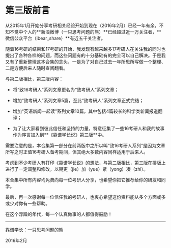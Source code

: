 # 第三版前言

从2015年1月开始分享考研相关经验开始到现在（2016年2月）已经一年有余，不知不觉中个人的**新浪微博（一只思考问题的熊）**已经超过近一万关注者，**微信公众平台（ibear_share）**有近五千关注者。

随着16考研的结束和17考研的开始，我发现有越来越多17考研人在关注我的同时也提出了各种各样的问题，而这些问题有的十分基础有的完全可以自己解决。于是我又有了重新整理这本合集的念头，一是为了对自己过去一年所思所写做一个整理、二是方便后来人随时查阅翻看。

与第二版相比，第三版内容：

- 将“致16考研人”系列文章更名为“致考研人”系列文章；

- 增加“致考研人”系列文章5篇，至此“致考研人”系列文章正式完结；

- 增加“英语新闻一起读”系列文章10篇，其中包括4篇较长的科学类新闻报道翻译；

- 为了让大家看到彼此信任和坚持的力量，特意征集了一些16考研人和我的故事作为序言加入到**《靠谱学长说》第三版**中。

需要注意的是，本合集第一部分在前两版中之所以叫“致16考研人系列”是因为文章所写之时正值16考研人备考期间，但其绝大多数内容同样适用于后来人。

考虑到不少考研人有打印《靠谱学长说》的想法，与第二版相比，第三版在排版上进行了一定调整和修改，以期更（jie）加（yue）紧（yong）凑（zhi）。

本合集中所有内容均免费向每一位考研人分享，也希望你把它推荐给你的研友和同学。

最后，再一次感谢每一位信任我的考研人，也衷心希望这份资料能从多个方面或多或少对你有一些帮助。

在这个浮躁的年代，每一个认真做事的人都值得鼓励！

---
靠谱学长：一只思考问题的熊

2016年2月

